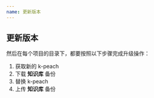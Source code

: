 ```yaml
---
name: 更新版本
---
```


## 更新版本
然后在每个项目的目录下，都要按照以下步骤完成升级操作：

1. 获取新的 k-peach 
2. 下载 **知识库** 备份
3. 替换 k-peach
4. 上传 **知识库** 备份